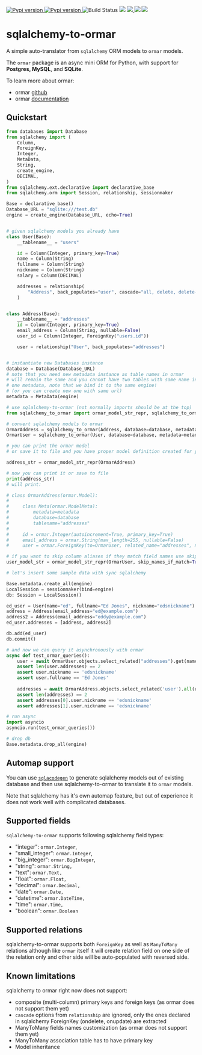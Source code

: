 <p>
<a href="https://pypi.org/project/sqlalchemy-to-ormar">
    <img src="https://img.shields.io/pypi/v/sqlalchemy-to-ormar.svg" alt="Pypi version">
</a>
<a href="https://pypi.org/project/sqlalchemy-to-ormar">
    <img src="https://img.shields.io/pypi/pyversions/sqlalchemy-to-ormar.svg" alt="Pypi version">
</a>
<img src="https://github.com/collerek/sqlalchemy-to-ormar/workflows/build/badge.svg" alt="Build Status">
<a href="https://codeclimate.com/github/collerek/sqlalchemy-to-ormar/maintainability"><img src="https://api.codeclimate.com/v1/badges/e3ce9277f8373d22afb9/maintainability" /></a>
<a href="https://codecov.io/gh/collerek/sqlalchemy-to-ormar">
  <img src="https://codecov.io/gh/collerek/sqlalchemy-to-ormar/branch/main/graph/badge.svg?token=1FPH7A4Z8P"/>
</a>
<a href="https://codeclimate.com/github/collerek/sqlalchemy-to-ormar/test_coverage"><img src="https://api.codeclimate.com/v1/badges/e3ce9277f8373d22afb9/test_coverage" /></a>
<a href="https://pepy.tech/project/sqlalchemy-to-ormar">
<img src="https://pepy.tech/badge/sqlalchemy-to-ormar"></a>
</p>

# sqlalchemy-to-ormar

A simple auto-translator from `sqlalchemy` ORM models to `ormar` models.

The `ormar` package is an async mini ORM for Python, with support for **Postgres,
MySQL**, and **SQLite**.

To learn more about ormar:

* ormar [github][github]
* ormar [documentation][documentation]

## Quickstart

```python
from databases import Database
from sqlalchemy import (
    Column,
    ForeignKey,
    Integer,
    MetaData,
    String,
    create_engine,
    DECIMAL,
)
from sqlalchemy.ext.declarative import declarative_base
from sqlalchemy.orm import Session, relationship, sessionmaker

Base = declarative_base()
Database_URL = "sqlite:///test.db"
engine = create_engine(Database_URL, echo=True)


# given sqlalchemy models you already have
class User(Base):
    __tablename__ = "users"

    id = Column(Integer, primary_key=True)
    name = Column(String)
    fullname = Column(String)
    nickname = Column(String)
    salary = Column(DECIMAL)

    addresses = relationship(
        "Address", back_populates="user", cascade="all, delete, delete-orphan"
    )


class Address(Base):
    __tablename__ = "addresses"
    id = Column(Integer, primary_key=True)
    email_address = Column(String, nullable=False)
    user_id = Column(Integer, ForeignKey("users.id"))

    user = relationship("User", back_populates="addresses")


# instantiate new Databases instance
database = Database(Database_URL)
# note that you need new metadata instance as table names in ormar
# will remain the same and you cannot have two tables with same name in
# one metadata, note that we bind it to the same engine! 
# (or you can create new one with same url) 
metadata = MetaData(engine)

# use sqlalchemy-to-ormar (not normally imports should be at the top)
from sqlalchemy_to_ormar import ormar_model_str_repr, sqlalchemy_to_ormar

# convert sqlalchemy models to ormar
OrmarAddress = sqlalchemy_to_ormar(Address, database=database, metadata=metadata)
OrmarUser = sqlalchemy_to_ormar(User, database=database, metadata=metadata)

# you can print the ormar model
# or save it to file and you have proper model definition created for you

address_str = ormar_model_str_repr(OrmarAddress)

# now you can print it or save to file
print(address_str)
# will print:

# class OrmarAddress(ormar.Model):
# 
#     class Meta(ormar.ModelMeta):
#         metadata=metadata
#         database=database
#         tablename="addresses"
# 
#     id = ormar.Integer(autoincrement=True, primary_key=True)
#     email_address = ormar.String(max_length=255, nullable=False)
#     user = ormar.ForeignKey(to=OrmarUser, related_name="addresses", name=user_id, nullable=True)

# if you want to skip column aliases if they match field names use skip_names_if_match flag
user_model_str = ormar_model_str_repr(OrmarUser, skip_names_if_match=True)

# let's insert some sample data with sync sqlalchemy

Base.metadata.create_all(engine)
LocalSession = sessionmaker(bind=engine)
db: Session = LocalSession()

ed_user = User(name="ed", fullname="Ed Jones", nickname="edsnickname")
address = Address(email_address="ed@example.com")
address2 = Address(email_address="eddy@example.com")
ed_user.addresses = [address, address2]

db.add(ed_user)
db.commit()

# and now we can query it asynchronously with ormar
async def test_ormar_queries(): 
    user = await OrmarUser.objects.select_related("addresses").get(name='ed')
    assert len(user.addresses) == 2
    assert user.nickname == 'edsnickname'
    assert user.fullname == 'Ed Jones'
    
    addresses = await OrmarAddress.objects.select_related('user').all(user__name='ed')
    assert len(addresses) == 2
    assert addresses[0].user.nickname == 'edsnickname'
    assert addresses[1].user.nickname == 'edsnickname'

# run async
import asyncio
asyncio.run(test_ormar_queries())

# drop db
Base.metadata.drop_all(engine)
```

## Automap support

You can use [`sqlacodegen`](https://github.com/agronholm/sqlacodegen) to generate sqlalchemy models out of existing database 
and then use sqlalchemy-to-ormar to translate it to `ormar` models. 

Note that sqlalchemy has it's own automap feature, but out of experience it does not work well with complicated databases.

## Supported fields

`sqlalchemy-to-ormar` supports following sqlalchemy field types:

* "integer": `ormar.Integer`,
* "small_integer": `ormar.Integer`,
* "big_integer": `ormar.BigInteger`,
* "string": `ormar.String,`
* "text": `ormar.Text,`
* "float": `ormar.Float,`
* "decimal": `ormar.Decimal,`
* "date": `ormar.Date,`
* "datetime": `ormar.DateTime,`
* "time": `ormar.Time,`
* "boolean": `ormar.Boolean`

## Supported relations

sqlalchemy-to-ormar supports both `ForeignKey` as well as `ManyToMany` relations
although like `ormar` itself it will create relation field on one side of the relation only
and other side will be auto-populated with reversed side.

## Known limitations

sqlalchemy to ormar right now does not support:

* composite (multi-column) primary keys and foreign keys (as ormar does not support them
  yet)
* `cascade` options from `relationship` are ignored, only the ones declared in sqlalchemy ForeignKey (ondelete, onupdate) are extracted
* ManyToMany fields names customization (as ormar does not support them yet)
* ManyToMany association table has to have primary key
* Model inheritance

[documentation]: https://collerek.github.io/ormar/
[github]: https://github.com/collerek/ormar